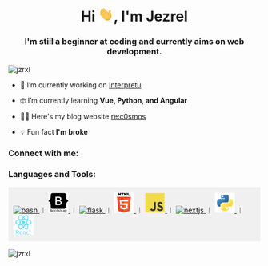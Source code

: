 <h1 align="center">Hi <img src="https://github.com/ABSphreak/ABSphreak/blob/master/gifs/Hi.gif" width="30px">, I'm Jezrel</h1>
<h3 align="center">I'm still a beginner at coding and currently aims on web development.</h3>

<p align="left"> <img src="https://komarev.com/ghpvc/?username=jzrxl&label=Views&color=689e68&style=flat" alt="jzrxl" /> </p>

- 🔭 I’m currently working on [Interpretu](https://interpretu.vercel.app)

- 🤓 I’m currently learning **Vue, Python, and Angular**

- 👨‍💻 Here's my blog website [re:c0smos](https://rec0smos.vercel.app)

- 💡 Fun fact **I'm broke**

<h3 align="left">Connect with me:</h3>
<p align="left">
</p>

<h3 align="left">Languages and Tools:</h3>
<div style="background-color: #f0f0f0; padding: 10px; display: inline-block;">
  <a href="https://www.gnu.org/software/bash/" target="_blank" rel="noreferrer"> <img src="https://www.vectorlogo.zone/logos/gnu_bash/gnu_bash-icon.svg" alt="bash" width="40" height="40"/> </a>
  ︱
  <a href="https://getbootstrap.com" target="_blank" rel="noreferrer"> <img src="https://raw.githubusercontent.com/devicons/devicon/master/icons/bootstrap/bootstrap-plain-wordmark.svg" alt="bootstrap" width="40" height="40"/> </a>
  ︱
  <a href="https://flask.palletsprojects.com/" target="_blank" rel="noreferrer"> <img src="https://www.vectorlogo.zone/logos/pocoo_flask/pocoo_flask-icon.svg" alt="flask" width="40" height="40"/> </a>
  ︱
  <a href="https://www.w3.org/html/" target="_blank" rel="noreferrer"> <img src="https://raw.githubusercontent.com/devicons/devicon/master/icons/html5/html5-original-wordmark.svg" alt="html5" width="40" height="40"/> </a>
  ︱
  <a href="https://developer.mozilla.org/en-US/docs/Web/JavaScript" target="_blank" rel="noreferrer"> <img src="https://raw.githubusercontent.com/devicons/devicon/master/icons/javascript/javascript-original.svg" alt="javascript" width="40" height="40"/> </a>
  ︱
  <a href="https://nextjs.org/" target="_blank" rel="noreferrer"> <img src="https://cdn.worldvectorlogo.com/logos/nextjs-2.svg" alt="nextjs" width="40" height="40"/> </a>
  ︱
  <a href="https://www.python.org" target="_blank" rel="noreferrer"> <img src="https://raw.githubusercontent.com/devicons/devicon/master/icons/python/python-original.svg" alt="python" width="40" height="40"/> </a>
  ︱
  <a href="https://reactjs.org/" target="_blank" rel="noreferrer"> <img src="https://raw.githubusercontent.com/devicons/devicon/master/icons/react/react-original-wordmark.svg" alt="react" width="40" height="40"/> </a>
</div>

<p><img align="center" src="https://github-readme-streak-stats.herokuapp.com/?user=jzrxl&theme=highcontrast" alt="jzrxl" /></p>
